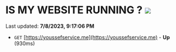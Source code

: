 # IS MY WEBSITE RUNNING ? [![](https://img.shields.io/static/v1?label=Sponsor&message=%E2%9D%A4&logo=GitHub&color=%23fe8e86)](https://github.com/sponsors/<username>)

Last updated: **7/8/2023, 9:17:06 PM**

- `GET` [https://youssefservice.me](https://youssefservice.me) - **Up** (930ms)
